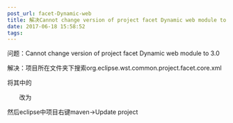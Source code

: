 ```yaml
---
post_url: facet-Dynamic-web
title: 解决Cannot change version of project facet Dynamic web module to 3.0
date: 2017-06-18 15:58:52
tags:
---
```

问题：Cannot change version of project facet Dynamic web module to 3.0

解决：项目所在文件夹下搜索org.eclipse.wst.common.project.facet.core.xml

将其中的<installed facet="jst.web" version="2.*"/>

       改为<installed facet="jst.web" version="3.0"/>

然后eclipse中项目右键maven→Update project
